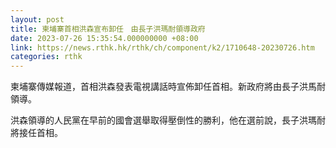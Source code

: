 ```yaml
---
layout: post
title: 柬埔寨首相洪森宣布卸任　由長子洪瑪耐領導政府
date: 2023-07-26 15:35:54.000000000 +08:00
link: https://news.rthk.hk/rthk/ch/component/k2/1710648-20230726.htm
categories: rthk
---
```


柬埔寨傳媒報道，首相洪森發表電視講話時宣佈卸任首相。新政府將由長子洪馬耐領導。

洪森領導的人民黨在早前的國會選舉取得壓倒性的勝利，他在選前說，長子洪瑪耐將接任首相。
